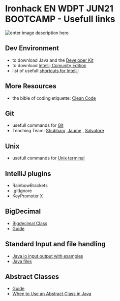 # Ironhack EN WDPT JUN21 BOOTCAMP - Usefull links

![enter image description here](https://avatars.githubusercontent.com/u/54281267?s=280&v=4)

## Dev Environment



 - to download Java  and the [Developer Kit](https://www.oracle.com/java/technologies/javase-jdk11-downloads.html) 
 - to download [Intellij Comunity Edition](https://www.jetbrains.com/idea/download/#section=windows)
 - list of usefull [shortcuts for Intellij](https://resources.jetbrains.com/storage/products/intellij-idea/docs/IntelliJIDEA_ReferenceCard.pdf) 


## More Resources

- the bible of coding etiquette: [Clean Code](https://www.oreilly.com/library/view/clean-code-a/9780136083238/) 


## Git
- usefull commands for [Git](https://education.github.com/git-cheat-sheet-education.pdf)
- Teaching Team: [Shubham](https://github.com/shubham0794x) ,[Jaume](https://github.com/jaume-ironhack) , [Salvatore](https://github.com/scorsaro-ironhack)

## Unix
- usefull commands for [Unix terminal](https://www-users.york.ac.uk/~pjh503/commands.html)

## IntelliJ plugins
- RainbowBrackets
- .gitIgnore
- KeyPromoter X

## BigDecimal
- [Bigdecimal Class](https://www.geeksforgeeks.org/bigdecimal-class-java/)
- [Guide](https://www.tutorialspoint.com/java/math/java_math_bigdecimal.htm)

## Standard Input and file handling
- [Java io input output with examples](https://www.geeksforgeeks.org/java-io-input-output-in-java-with-examples/)
- [Java files](https://www.tutorialspoint.com/java/java_files_io.htm)

## Abstract Classes
- [Guide](https://www.geeksforgeeks.org/abstract-classes-in-java/)  
- [When to Use an Abstract Class in Java](https://www.tutorialspoint.com/when-to-use-an-abstract-class-and-when-to-use-an-interface-in-java)      
